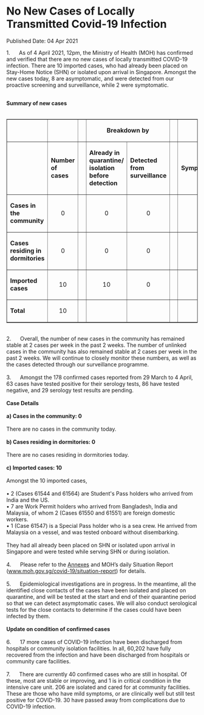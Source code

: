 <html>
    <meta http-equiv="Content-Type" content="text/html; charset=utf-8"/>
    <meta charset="utf-8"/>
    <title>No New Cases of Locally Transmitted Covid-19 Infection</title>
    <body><h1>No New Cases of Locally Transmitted Covid-19 Infection</h1>
    <p>Published Date: 04 Apr 2021</p> 1.&nbsp; &nbsp; &nbsp; As of 4 April 2021, 12pm, the Ministry of Health (MOH) has confirmed and verified that there are no new cases of locally transmitted COVID-19 infection. There are 10 imported cases, who had already been placed on Stay-Home Notice (SHN) or isolated upon arrival in Singapore. Amongst the new cases today, 8 are asymptomatic, and were detected from our proactive screening and surveillance, while 2 were symptomatic.<br><br><p><strong>Summary of new cases<br><br></strong></p> <table border="1" cellspacing="0" cellpadding="0" width="907"> <tbody><tr> <td width="194"> <p align="right">&nbsp;</p> </td> <td width="90"> <p>&nbsp;</p> </td> <td width="24" valign="top"> <p>&nbsp;</p> </td> <td width="288" colspan="2"> <p align="center"><strong>Breakdown by</strong></p> </td> <td width="24" valign="top"> <p>&nbsp;</p> </td> <td width="288" colspan="2"> <p align="center"><strong>Breakdown by</strong></p> </td> </tr> <tr> <td width="194"> <p align="right">&nbsp;</p> </td> <td width="90"> <p><strong>Number of cases</strong></p> </td> <td width="24" valign="top"> <p>&nbsp;</p> </td> <td width="144"> <p><strong>Already in quarantine/ isolation before detection</strong></p> </td> <td width="144"> <p><strong>Detected from surveillance</strong></p> </td> <td width="24" valign="top"> <p>&nbsp;</p> </td> <td width="144"> <p><strong>Symptomatic</strong></p> </td> <td width="144"> <p><strong>Asymptomatic</strong></p> </td> </tr> <tr> <td width="194"> <p><strong>Cases in the community</strong></p> </td> <td width="90"> <p align="center">0</p> </td> <td width="24" valign="top"> <p align="center">&nbsp;</p> </td> <td width="144"> <p align="center">0</p> </td> <td width="144"> <p align="center">0</p> </td> <td width="24" valign="top"> <p align="center">&nbsp;</p> </td> <td width="144"> <p align="center">0</p> </td> <td width="144"> <p align="center">0</p> </td> </tr> <tr> <td width="194"> <p><strong>Cases residing in dormitories</strong></p> </td> <td width="90"> <p align="center">0</p> </td> <td width="24" valign="top"> <p align="center">&nbsp;</p> </td> <td width="144"> <p align="center">0</p> </td> <td width="144"> <p align="center">0</p> </td> <td width="24" valign="top"> <p align="center">&nbsp;</p> </td> <td width="144"> <p align="center">0</p> </td> <td width="144"> <p align="center">0</p> </td> </tr> <tr> <td width="194"> <p><strong>Imported cases</strong></p> </td> <td width="90"> <p align="center">10</p> </td> <td width="24" valign="top"> <p align="center">&nbsp;</p> </td> <td width="144"> <p align="center">10</p> </td> <td width="144"> <p align="center">0</p> </td> <td width="24" valign="top"> <p align="center">&nbsp;</p> </td> <td width="144"> <p align="center">2</p> </td> <td width="144"> <p align="center">8</p> </td> </tr> <tr> <td width="194"> <p><strong>Total</strong></p> </td> <td width="90"> <p align="center">10</p> </td> <td width="24" valign="top"> <p align="center">&nbsp;</p> </td> <td width="144"> <p align="center">&nbsp;</p> </td> <td width="144"> <p align="center">&nbsp;</p> </td> <td width="24" valign="top"> <p align="center">&nbsp;</p> </td> <td width="144"> <p align="center">&nbsp;</p> </td> <td width="144"> <p align="center">&nbsp;</p> </td> </tr> </tbody></table><br>2.&nbsp; &nbsp; &nbsp; Overall, the number of new cases in the community has remained stable at 2 cases per week in the past 2 weeks. The number of unlinked cases in the community has also remained stable at 2 cases per week in the past 2 weeks. We will continue to closely monitor these numbers, as well as the cases detected through our surveillance programme.<br><br>3.&nbsp; &nbsp; &nbsp; Amongst the 178 confirmed cases reported from 29 March to 4 April, 63 cases have tested positive for their serology tests, 86 have tested negative, and 29 serology test results are pending.<br><br><strong>Case Details</strong><br><br><strong>a) Cases in the community: 0</strong><br><br>There are no cases in the community today.&nbsp;<br><br><strong>b) Cases residing in dormitories: 0</strong><br><br>There are no cases residing in dormitories today.&nbsp;<br><br><strong>c) Imported cases: 10</strong><br><br>Amongst the 10 imported cases,&nbsp;<br><br>• 2 (Cases 61544 and 61564) are Student's Pass holders who arrived from India and the US.<br>• 7 are Work Permit holders who arrived from Bangladesh, India and Malaysia, of whom 2 (Cases 61550 and 61551) are foreign domestic workers.<br>• 1 (Case 61547) is a Special Pass holder who is a sea crew. He arrived from Malaysia on a vessel, and was tested onboard without disembarking.<br><br>They had all already been placed on SHN or isolated upon arrival in Singapore and were tested while serving SHN or during isolation.<br><br>4.&nbsp; &nbsp; &nbsp; Please refer to the <a href="/docs/librariesprovider5/pressroom/press-releases/annexes---4-apr-2021.pdf?sfvrsn=ee903d77_2" title="Annexes">Annexes</a>&nbsp;and MOH’s daily Situation Report (<a href="https://www.moh.gov.sg/covid-19/situation-report" title="" class="" target="">www.moh.gov.sg/covid-19/situation-report</a>) for details.<br><br>5.&nbsp; &nbsp; &nbsp; Epidemiological investigations are in progress. In the meantime, all the identified close contacts of the cases have been isolated and placed on quarantine, and will be tested at the start and end of their quarantine period so that we can detect asymptomatic cases. We will also conduct serological tests for the close contacts to determine if the cases could have been infected by them.<br><br><strong>Update on condition of confirmed cases</strong><br><br>6.&nbsp; &nbsp; &nbsp; 17 more cases of COVID-19 infection have been discharged from hospitals or community isolation facilities. In all, 60,202 have fully recovered from the infection and have been discharged from hospitals or community care facilities.<br><br>7.&nbsp; &nbsp; &nbsp; There are currently 40 confirmed cases who are still in hospital. Of these, most are stable or improving, and 1 is in critical condition in the intensive care unit. 206 are isolated and cared for at community facilities. These are those who have mild symptoms, or are clinically well but still test positive for COVID-19. 30 have passed away from complications due to COVID-19 infection.</body>
</html>